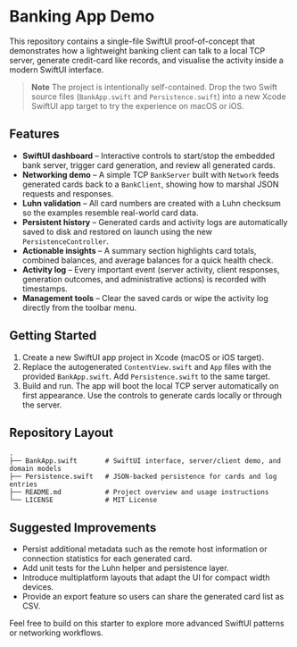 # Banking App Demo

This repository contains a single-file SwiftUI proof-of-concept that demonstrates
how a lightweight banking client can talk to a local TCP server, generate
credit-card like records, and visualise the activity inside a modern SwiftUI
interface.

> **Note**
> The project is intentionally self-contained. Drop the two Swift source files
> (`BankApp.swift` and `Persistence.swift`) into a new Xcode SwiftUI app target
> to try the experience on macOS or iOS.

## Features

- **SwiftUI dashboard** – Interactive controls to start/stop the embedded bank
  server, trigger card generation, and review all generated cards.
- **Networking demo** – A simple TCP `BankServer` built with `Network` feeds
  generated cards back to a `BankClient`, showing how to marshal JSON requests
  and responses.
- **Luhn validation** – All card numbers are created with a Luhn checksum so the
  examples resemble real-world card data.
- **Persistent history** – Generated cards and activity logs are automatically
  saved to disk and restored on launch using the new `PersistenceController`.
- **Actionable insights** – A summary section highlights card totals, combined
  balances, and average balances for a quick health check.
- **Activity log** – Every important event (server activity, client responses,
  generation outcomes, and administrative actions) is recorded with timestamps.
- **Management tools** – Clear the saved cards or wipe the activity log directly
  from the toolbar menu.

## Getting Started

1. Create a new SwiftUI app project in Xcode (macOS or iOS target).
2. Replace the autogenerated `ContentView.swift` and `App` files with the
   provided `BankApp.swift`. Add `Persistence.swift` to the same target.
3. Build and run. The app will boot the local TCP server automatically on first
   appearance. Use the controls to generate cards locally or through the server.

## Repository Layout

```
.
├── BankApp.swift       # SwiftUI interface, server/client demo, and domain models
├── Persistence.swift   # JSON-backed persistence for cards and log entries
├── README.md           # Project overview and usage instructions
└── LICENSE             # MIT License
```

## Suggested Improvements

- Persist additional metadata such as the remote host information or connection
  statistics for each generated card.
- Add unit tests for the Luhn helper and persistence layer.
- Introduce multiplatform layouts that adapt the UI for compact width devices.
- Provide an export feature so users can share the generated card list as CSV.

Feel free to build on this starter to explore more advanced SwiftUI patterns or
networking workflows.
